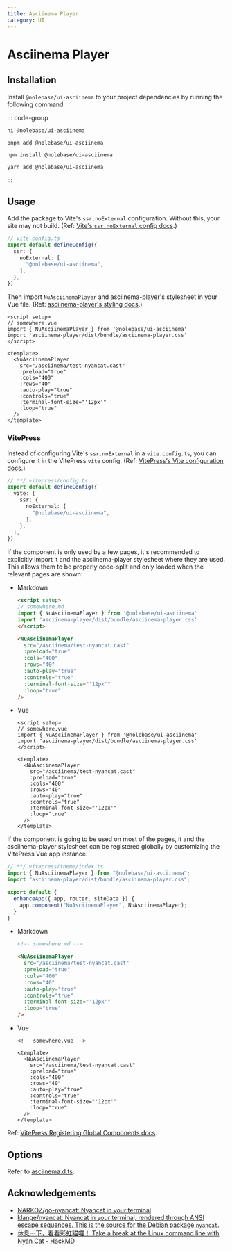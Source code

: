```yaml
---
title: Asciinema Player
category: UI
---
```


<script setup>
import { NuAsciinemaPlayer } from '@nolebase/ui-asciinema'
</script>

# Asciinema Player

<NuAsciinemaPlayer
  src="/asciinema/test-nyancat.cast"
  :preload="true"
  :cols="400"
  :rows="40"
  :auto-play="true"
  :controls="true"
  :terminal-font-size="'12px'"
  :loop="true"
/>

## Installation

Install `@nolebase/ui-asciinema` to your project dependencies by running the following command:

::: code-group

```shell [@antfu/ni]
ni @nolebase/ui-asciinema
```

```shell [pnpm]
pnpm add @nolebase/ui-asciinema
```

```shell [npm]
npm install @nolebase/ui-asciinema
```

```shell [yarn]
yarn add @nolebase/ui-asciinema
```

:::

## Usage

Add the package to Vite's `ssr.noExternal` configuration. Without this, your site may not build. (Ref: [Vite's `ssr.noExternal` config docs](https://vitejs.dev/guide/ssr.html#ssr-externals).)

```ts
// vite.config.ts
export default defineConfig({
  ssr: {
    noExternal: [
      "@nolebase/ui-asciinema",
    ],
  },
})
```

Then import `NuAsciinemaPlayer` and asciinema-player's stylesheet in your Vue file. (Ref: [asciinema-player's styling docs](https://docs.asciinema.org/manual/player/quick-start/#npm-package).)

```vue
<script setup>
// somewhere.vue
import { NuAsciinemaPlayer } from '@nolebase/ui-asciinema'
import 'asciinema-player/dist/bundle/asciinema-player.css'
</script>

<template>
  <NuAsciinemaPlayer
    src="/asciinema/test-nyancat.cast"
    :preload="true"
    :cols="400"
    :rows="40"
    :auto-play="true"
    :controls="true"
    :terminal-font-size="'12px'"
    :loop="true"
  />
</template>
```

### VitePress

Instead of configuring Vite's `ssr.noExternal` in a `vite.config.ts`, you can configure it in the VitePress `vite` config. (Ref: [VitePress's Vite configuration docs](https://vitepress.dev/reference/site-config#vite).)

```ts
// **/.vitepress/config.ts
export default defineConfig({
  vite: {
    ssr: {
      noExternal: [
        "@nolebase/ui-asciinema",
      ],
    },
  },
})
```

If the component is only used by a few pages, it's recommended to explicitly import it and the asciinema-player stylesheet where they are used. This allows them to be properly code-split and only loaded when the relevant pages are shown:

- Markdown

    ```html
    <script setup>
    // somewhere.md
    import { NuAsciinemaPlayer } from '@nolebase/ui-asciinema'
    import 'asciinema-player/dist/bundle/asciinema-player.css'
    </script>

    <NuAsciinemaPlayer
      src="/asciinema/test-nyancat.cast"
      :preload="true"
      :cols="400"
      :rows="40"
      :auto-play="true"
      :controls="true"
      :terminal-font-size="'12px'"
      :loop="true"
    />
    ```

- Vue

    ```vue
    <script setup>
    // somewhere.vue
    import { NuAsciinemaPlayer } from '@nolebase/ui-asciinema'
    import 'asciinema-player/dist/bundle/asciinema-player.css'
    </script>

    <template>
      <NuAsciinemaPlayer
        src="/asciinema/test-nyancat.cast"
        :preload="true"
        :cols="400"
        :rows="40"
        :auto-play="true"
        :controls="true"
        :terminal-font-size="'12px'"
        :loop="true"
      />
    </template>
    ```

If the component is going to be used on most of the pages, it and the asciinema-player stylesheet can be registered globally by customizing the VitePress Vue app instance.

```ts
// **/.vitepress/theme/index.ts
import { NuAsciinemaPlayer } from "@nolebase/ui-asciinema";
import "asciinema-player/dist/bundle/asciinema-player.css";

export default {
  enhanceApp({ app, router, siteData }) {
    app.component("NuAsciinemaPlayer", NuAsciinemaPlayer);
  }
}
```

- Markdown

    ```html
    <!-- somewhere.md -->

    <NuAsciinemaPlayer
      src="/asciinema/test-nyancat.cast"
      :preload="true"
      :cols="400"
      :rows="40"
      :auto-play="true"
      :controls="true"
      :terminal-font-size="'12px'"
      :loop="true"
    />
    ```

- Vue

    ```vue
    <!-- somewhere.vue -->

    <template>
      <NuAsciinemaPlayer
        src="/asciinema/test-nyancat.cast"
        :preload="true"
        :cols="400"
        :rows="40"
        :auto-play="true"
        :controls="true"
        :terminal-font-size="'12px'"
        :loop="true"
      />
    </template>
    ```

Ref: [VitePress Registering Global Components docs](https://vitepress.dev/guide/extending-default-theme#registering-global-components).

## Options

Refer to [asciinema.d.ts](https://github.com/nolebase/integrations/blob/main/packages/ui-asciinema/src/asciinema.d.ts).

## Acknowledgements

- [NARKOZ/go-nyancat: Nyancat in your terminal](https://github.com/NARKOZ/go-nyancat)
- [klange/nyancat: Nyancat in your terminal, rendered through ANSI escape sequences. This is the source for the Debian package `nyancat`.](https://github.com/klange/nyancat)
- [休息一下，看看彩虹貓囉！ Take a break at the Linux command line with Nyan Cat - HackMD](https://hackmd.io/@brlin/SkJi-KlWV/https%3A%2F%2Fhackmd.io%2FG1PDyxHYRjyE8UYewYePvQ?type=book)
